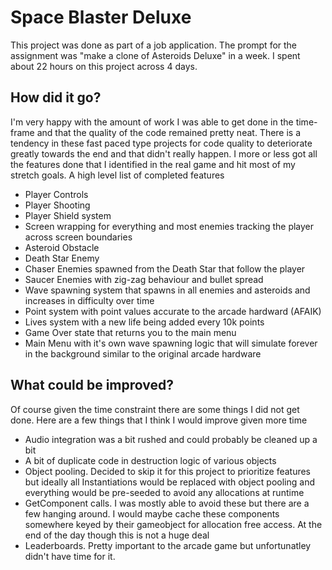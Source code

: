 # Space Blaster Deluxe
This project was done as part of a job application. The prompt for the assignment was "make a clone of Asteroids Deluxe" in a week. I spent about 22 hours on this project across 4 days.

## How did it go?
I'm very happy with the amount of work I was able to get done in the time-frame and that the quality of the code remained pretty neat. There is a tendency in these fast paced type projects for code quality to deteriorate greatly towards the end and that didn't really happen. I more or less got all the features done that I identified in the real game and hit most of my stretch goals. A high level list of completed features

 - Player Controls
 - Player Shooting
 - Player Shield system
 - Screen wrapping for everything and most enemies tracking the player across screen boundaries
 - Asteroid Obstacle
 - Death Star Enemy
 - Chaser Enemies spawned from the Death Star that follow the player
 - Saucer Enemies with zig-zag behaviour and bullet spread
 - Wave spawning system that spawns in all enemies and asteroids and increases in difficulty over time
 - Point system with point values accurate to the arcade hardward (AFAIK)
 - Lives system with a new life being added every 10k points
 - Game Over state that returns you to the main menu
 - Main Menu with it's own wave spawning logic that will simulate forever in the background similar to the original arcade hardware

## What could be improved?
Of course given the time constraint there are some things I did not get done. Here are a few things that I think I would improve given more time

 - Audio integration was a bit rushed and could probably be cleaned up a bit
 - A bit of duplicate code in destruction logic of various objects
 - Object pooling. Decided to skip it for this project to prioritize features but ideally all Instantiations would be replaced with object pooling and everything would be pre-seeded to avoid any allocations at runtime
 - GetComponent calls. I was mostly able to avoid these but there are a few hanging around. I would maybe cache these components somewhere keyed by their gameobject for allocation free access. At the end of the day though this is not a huge deal
 - Leaderboards. Pretty important to the arcade game but unfortunatley didn't have time for it.
